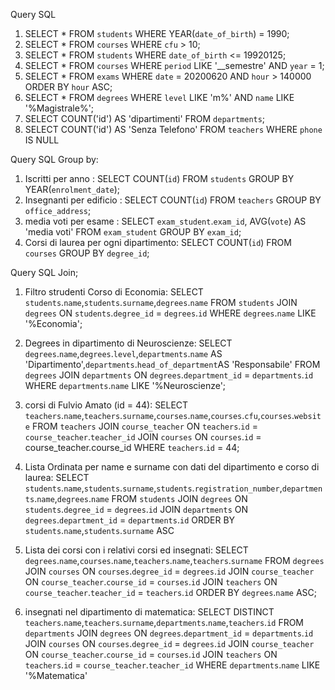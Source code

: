 Query SQL

1) SELECT * FROM `students` WHERE YEAR(`date_of_birth`) = 1990;
2) SELECT * FROM `courses` WHERE `cfu` > 10;
3) SELECT * FROM `students` WHERE `date_of_birth` <= 19920125;
4) SELECT * FROM `courses` WHERE `period` LIKE '__semestre' AND `year` = 1;
5) SELECT * FROM `exams` WHERE `date` = 20200620 AND `hour` > 140000 ORDER BY `hour` ASC;
6) SELECT * FROM `degrees` WHERE `level` LIKE 'm%' AND `name` LIKE '%Magistrale%';
7) SELECT COUNT('id') AS 'dipartimenti' FROM `departments`;
8) SELECT COUNT('id') AS 'Senza Telefono' FROM `teachers` WHERE `phone` IS NULL


Query SQL Group by:
1) Iscritti per anno : SELECT COUNT(`id`) FROM `students` GROUP BY YEAR(`enrolment_date`);
2) Insegnanti per edificio : SELECT COUNT(`id`) FROM `teachers` GROUP BY `office_address`;
3) media voti per esame : SELECT `exam_student`.`exam_id`, AVG(`vote`) AS 'media voti' FROM `exam_student` GROUP BY `exam_id`;
4) Corsi di laurea per ogni dipartimento: SELECT COUNT(`id`) FROM `courses` GROUP BY `degree_id`;

Query SQL Join;

1) Filtro strudenti Corso di Economia: 
  SELECT `students`.`name`,`students`.`surname`,`degrees`.`name` 
  FROM `students` 
  JOIN `degrees` ON `students`.`degree_id` = `degrees`.`id` 
  WHERE `degrees`.`name` LIKE '%Economia';

2) Degrees in dipartimento di Neuroscienze:
  SELECT `degrees`.`name`,`degrees`.`level`,`departments`.`name` AS 'Dipartimento',`departments`.`head_of_department`AS 'Responsabile' 
  FROM `degrees` 
  JOIN `departments` ON `degrees`.`department_id` = `departments`.`id` 
  WHERE `departments`.`name` LIKE '%Neuroscienze';

3) corsi di Fulvio Amato (id = 44):
  SELECT `teachers`.`name`,`teachers`.`surname`,`courses`.`name`,`courses`.`cfu`,`courses`.`website` 
  FROM `teachers` 
  JOIN `course_teacher` ON `teachers`.`id` = `course_teacher`.`teacher_id` 
  JOIN `courses` ON `courses`.`id` = course_teacher.course_id 
  WHERE `teachers`.`id` = 44;

4) Lista Ordinata per name e surname con dati del dipartimento e corso di laurea:
  SELECT `students`.`name`,`students`.`surname`,`students`.`registration_number`,`departments`.`name`,`degrees`.`name` 
  FROM `students` 
  JOIN `degrees` ON `students`.`degree_id` = `degrees`.`id` 
  JOIN `departments` ON `degrees`.`department_id` = `departments`.`id` 
  ORDER BY `students`.`name`,`students`.`surname` ASC

5) Lista dei corsi con i relativi corsi ed insegnati:
  SELECT `degrees`.`name`,`courses`.`name`,`teachers`.`name`,`teachers`.`surname` 
  FROM `degrees` 
  JOIN `courses` ON `courses`.`degree_id` = `degrees`.`id`
  JOIN `course_teacher` ON `course_teacher`.`course_id` = `courses`.`id` 
  JOIN `teachers` ON `course_teacher`.`teacher_id` = `teachers`.`id` 
  ORDER BY `degrees`.`name` ASC;

6) insegnati nel dipartimento di matematica:
  SELECT DISTINCT `teachers`.`name`,`teachers`.`surname`,`departments`.`name`,`teachers`.`id`
  FROM `departments` 
  JOIN `degrees` ON `degrees`.`department_id` = `departments`.`id` 
  JOIN `courses` ON `courses`.`degree_id` = `degrees`.`id` 
  JOIN `course_teacher` ON `course_teacher`.`course_id` = `courses`.`id` 
  JOIN `teachers` ON `teachers`.`id` = `course_teacher`.`teacher_id` 
  WHERE `departments`.`name` LIKE '%Matematica'

 
